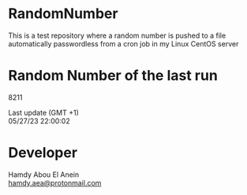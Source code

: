 # RandomNumber    
This is a test repository where a random number is pushed to a file automatically passwordless from a cron job in my Linux CentOS server    
# Random Number of the last run   
8211
      
Last update (GMT +1)    
05/27/23 22:00:02
# Developer    
Hamdy Abou El Anein   
hamdy.aea@protonmail.com
